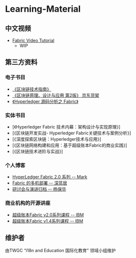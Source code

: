 # Learning-Material

## 

## 中文视频 
- [Fabric Video Tutorial](https://wiki.hyperledger.org/display/TWGC/Fabric+Video+Tutorial)
  -   WIP

## 第三方资料
### 电子书目
- [《区块链技术指南》](https://github.com/yeasy/blockchain_guide)
- [《区块链原理、设计与应用 第2版》 京东货架](https://item.jd.com/12159265.html)
- [《Hyperledger 源码分析之 Fabric》](https://github.com/yeasy/hyperledger_code_fabric)
### 实体书目
- [《Hyperledger Fabric 技术内幕：架构设计与实现原理》]
- [《区块链开发实战- Hyperledger Fabric关键技术与案例分析》]
- [《深度探索区块链：Hyperledger技术与应用》]
- [《区块链网络构建和应用：基于超级账本Fabric的商业实践》]
- [《区块链技术进阶与实战》]
### 个人博客
- [HyperLedger Fabric 2.0 系列 -- Mark](https://blog.csdn.net/qq_28540443/article/details/104265844)
- [Fabric 的多机部署 -- 深蓝居](https://www.cnblogs.com/studyzy/tag/Fabric/)
- [研讨会与演讲归档 -- 杨保华](https://github.com/yeasy/seminar-talk#hyperledger)
### 商业机构的开源讲座
- [超级账本Fabric v2.0系列课程 -- IBM](https://space.bilibili.com/102734951/channel/detail?cid=112557)
- [超级账本Fabric v1.4系列课程 -- IBM](https://space.bilibili.com/102734951/channel/detail?cid=69148)

## 维护者
由TWGC “i18n and Education 国际化教育” 领域小组维护
